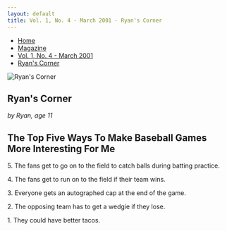 ```yaml
---
layout: default
title: Vol. 1, No. 4 - March 2001 - Ryan's Corner
---
```

<nav class="breadcrumb" aria-label="breadcrumbs">
  <ul>
    <li><a href="{{ site.url }}{{ site.baseurl }}">Home</a></li>
    <li><a href="../magazine-home.html">Magazine</a></li>
    <li><a href="bi_vol_1_no_4_home.html">Vol. 1, No. 4 - March 2001</a></li>
    <li class="is-active"><a href="#" aria-current="page">Ryan's Corner</a></li>
  </ul>
</nav>

<section class="storycontent">
  <img src="{{ site.url }}{{ site.baseurl }}/assets/images/ryanlogo_xsm.gif" alt="Ryan's Corner" title="Ryan's Corner"/>
  
  <h1>Ryan's Corner</h1>
  <p><em>by Ryan, age 11</em></p>

  <h2>The Top Five Ways To Make Baseball Games More Interesting For Me</h2>

  <p>
    5.  The fans get to go on to the field to catch balls during batting practice.
  </p>

  <p>
    4.  The fans get to run on to the field if their team wins.
  </p>

  <p>
    3.  Everyone gets an autographed cap at the end of the game.
  </p>

  <p>
    2.  The opposing team has to get a wedgie if they lose.
  </p>

  <p>
    1.  They could have better tacos.
  </p>

</section>
